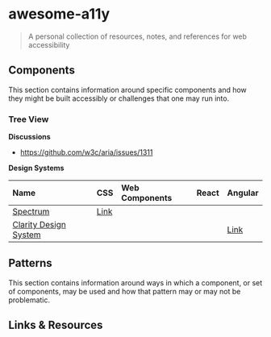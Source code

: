 # awesome-a11y

> A personal collection of resources, notes, and references for web accessibility

## Components

This section contains information around specific components and how they might be built accessibly or challenges that one may run into.

### Tree View

**Discussions**

- https://github.com/w3c/aria/issues/1311

**Design Systems**

| Name | CSS | Web Components | React | Angular |
| :--- | :-- | :------------- | :---- | :------ |
| [Spectrum](https://spectrum.adobe.com/) | [Link](https://opensource.adobe.com/spectrum-css/treeview.html) | | | |
| [Clarity Design System](https://clarity.design/) | | | | [Link](https://clarity.design/documentation/tree-view) |

## Patterns

This section contains information around ways in which a component, or set of components, may be used and how that pattern may or may not be problematic.

## Links & Resources
